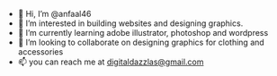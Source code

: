 - 👋 Hi, I’m @anfaal46
- 👀 I’m interested in building websites and designing graphics.
- 🌱 I’m currently learning adobe illustrator, photoshop and wordpress
- 💞️ I’m looking to collaborate on designing graphics for clothing and accessories
- 📫 you can reach me at digitaldazzlas@gmail.com

<!---
anfaal46/anfaal46 is a ✨ special ✨ repository because its `README.md` (this file) appears on your GitHub profile.
You can click the Preview link to take a look at your changes.
--->
